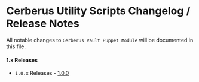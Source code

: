 # Cerberus Utility Scripts Changelog / Release Notes

All notable changes to `Cerberus Vault Puppet Module` will be documented in this file.

#### 1.x Releases

- `1.0.x` Releases - [1.0.0](#100)